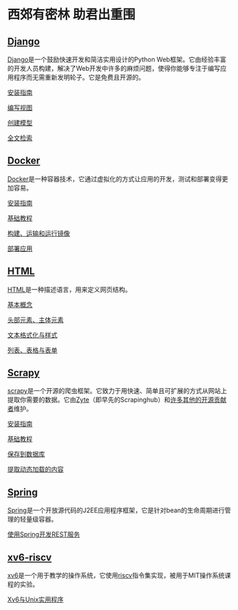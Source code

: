# 西郊有密林 助君出重围

## [Django](#django)

[Django](https://www.djangoproject.com/)是一个鼓励快速开发和简洁实用设计的Python Web框架。它由经验丰富的开发人员构建，解决了Web开发中许多的麻烦问题，使得你能够专注于编写应用程序而无需重新发明轮子。它是免费且开源的。 

[安装指南](https://maotouyingxia.github.io//django//django_tutorial_1)

[编写视图](https://maotouyingxia.github.io//django//django_tutorial_2)

[创建模型](https://maotouyingxia.github.io//django//django_tutorial_3)

[全文检索](https://maotouyingxia.github.io//django//django_tutorial_4)

## [Docker](#docker)

[Docker](https://www.docker.com/)是一种容器技术，它通过虚拟化的方式让应用的开发，测试和部署变得更加容易。

[安装指南](https://maotouyingxia.github.io//docker//docker_tutorial_1)

[基础教程](https://maotouyingxia.github.io//docker//docker_tutorial_2)

[构建、运输和运行镜像](https://maotouyingxia.github.io//docker//docker_tutorial_3)

[部署应用](https://maotouyingxia.github.io//docker//docker_tutorial_4)

## [HTML](#html)

[HTML](https://developer.mozilla.org/zh-CN/docs/Glossary/HTML)是一种描述语言，用来定义网页结构。

[基本概念](https://maotouyingxia.github.io//html//html_tutorial_1)

[头部元素、主体元素](https://maotouyingxia.github.io//html//html_tutorial_2)

[文本格式化与样式](https://maotouyingxia.github.io//html//html_tutorial_3)

[列表、表格与表单](https://maotouyingxia.github.io//html//html_tutorial_4)

## [Scrapy](#scrapy)

[scrapy](https://scrapy.org/)是一个开源的爬虫框架。它致力于用快速、简单且可扩展的方式从网站上提取你需要的数据。它由[Zyte](https://www.zyte.com/)（即早先的Scrapinghub）和[许多其他的开源贡献者](https://github.com/scrapy/scrapy/graphs/contributors)维护。

[安装指南](https://maotouyingxia.github.io//scrapy//scrapy_tutorial_1)

[基础教程](https://maotouyingxia.github.io//scrapy//scrapy_tutorial_2)

[保存到数据库](https://maotouyingxia.github.io//scrapy//scrapy_tutorial_3)

[提取动态加载的内容](https://maotouyingxia.github.io//scrapy//scrapy_tutorial_4)

## [Spring](#spring)

[Spring](https://spring.io/)是一个开放源代码的J2EE应用程序框架，它是针对bean的生命周期进行管理的轻量级容器。

[使用Spring开发REST服务](https://maotouyingxia.github.io//spring//spring_tutorial_1)

## [xv6-riscv](#xv6-riscv)

[xv6](https://pdos.csail.mit.edu/6.828/2019/xv6.html)是一个用于教学的操作系统，它使用[riscv](https://riscv.org/)指令集实现，被用于MIT操作系统课程的实验。

[Xv6与Unix实用程序](https://maotouyingxia.github.io//xv6//util)
